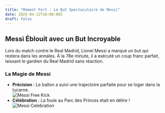 ```yaml
---
title: "Moment Fort : Le But Spectaculaire de Messi"
date: 2025-04-12T16:00:00Z
draft: false
---
```


## Messi Éblouit avec un But Incroyable

Lors du match contre le Real Madrid, Lionel Messi a marqué un but qui restera dans les annales. À la 78e minute, il a exécuté un coup franc parfait, laissant le gardien du Real Madrid sans réaction.

### La Magie de Messi
- **Précision** : Le ballon a suivi une trajectoire parfaite pour se loger dans la lucarne.  
  ![Messi Free Kick](/images/messi-freekick-moment.jpg)  
- **Célébration** : La foule au Parc des Princes était en délire !  
  ![Messi Celebration](/images/messi-celebration.jpg)  

